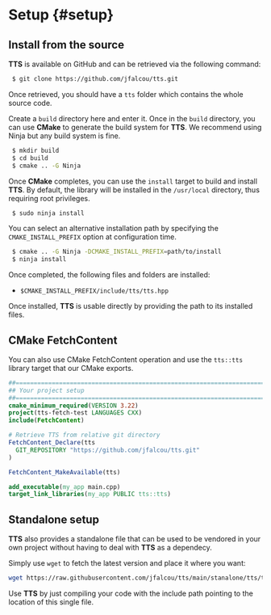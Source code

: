 Setup {#setup}
=====

## Install from the source

**TTS** is available on GitHub and can be retrieved via the following command:

~~~~~~~~~~~~~~~~~~~~~~~~~~~~~~~~~~~~~~~~ bash
 $ git clone https://github.com/jfalcou/tts.git
~~~~~~~~~~~~~~~~~~~~~~~~~~~~~~~~~~~~~~~~

Once retrieved, you should have a `tts` folder which contains the whole source code.

Create a `build` directory here and enter it. Once in the `build` directory,
you can use  **CMake** to generate the build system for **TTS**. We recommend using
Ninja but any build system is fine.

~~~~~~~~~~~~~~~~~~~~~~~~~~~~~~~~~~~~~~~~ bash
 $ mkdir build
 $ cd build
 $ cmake .. -G Ninja
~~~~~~~~~~~~~~~~~~~~~~~~~~~~~~~~~~~~~~~~

Once **CMake** completes, you can use the `install` target to build and install **TTS**.
By default, the library will be installed in the `/usr/local` directory, thus requiring
root privileges.

~~~~~~~~~~~~~~~~~~~~~~~~~~~~~~~~~~~~~~~~ bash
 $ sudo ninja install
~~~~~~~~~~~~~~~~~~~~~~~~~~~~~~~~~~~~~~~~

You can select an alternative installation path by specifying the `CMAKE_INSTALL_PREFIX`
option at configuration time.

~~~~~~~~~~~~~~~~~~~~~~~~~~~~~~~~~~~~~~~~ bash
 $ cmake .. -G Ninja -DCMAKE_INSTALL_PREFIX=path/to/install
 $ ninja install
~~~~~~~~~~~~~~~~~~~~~~~~~~~~~~~~~~~~~~~~

Once completed, the following files and folders are installed:

- `$CMAKE_INSTALL_PREFIX/include/tts/tts.hpp`

Once installed, **TTS** is usable directly by providing the path to its installed files.

## CMake FetchContent

You can also use CMake FetchContent operation and use the `tts::tts` library
target that our CMake exports.

``` cmake
##==================================================================================================
## Your project setup
##==================================================================================================
cmake_minimum_required(VERSION 3.22)
project(tts-fetch-test LANGUAGES CXX)
include(FetchContent)

# Retrieve TTS from relative git directory
FetchContent_Declare(tts
  GIT_REPOSITORY "https://github.com/jfalcou/tts.git"
)

FetchContent_MakeAvailable(tts)

add_executable(my_app main.cpp)
target_link_libraries(my_app PUBLIC tts::tts)
```

## Standalone setup

**TTS** also provides a standalone file that can be used to be vendored in your own project without
having to deal with **TTS** as a dependecy.

Simply use `wget` to fetch the latest version and place it where you want:

```bash
wget https://raw.githubusercontent.com/jfalcou/tts/main/stanalone/tts/tts.hpp
```

Use **TTS** by just compiling your code with the include path pointing to the location of this single file.
